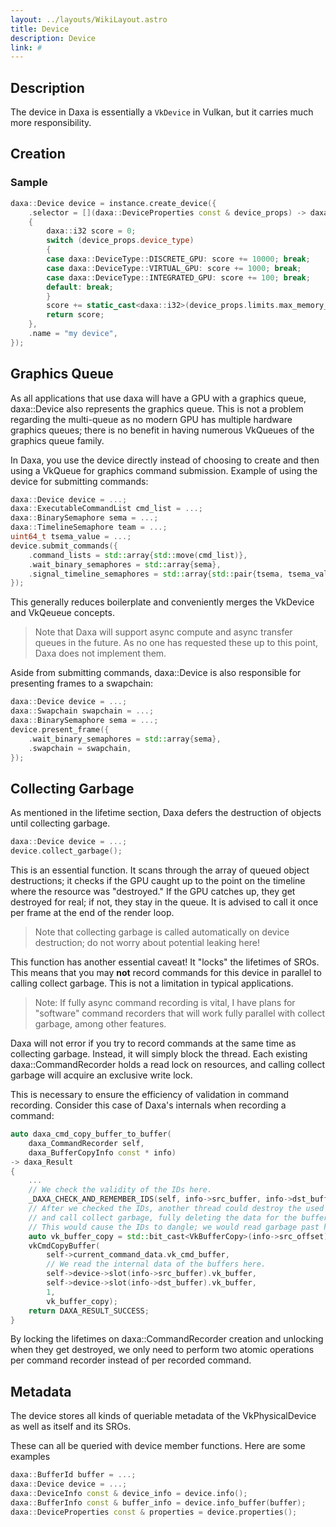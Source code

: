 ```yaml
---
layout: ../layouts/WikiLayout.astro
title: Device
description: Device
link: #
---
```


## Description

The device in Daxa is essentially a `VkDevice` in Vulkan, but it carries much more responsibility.

## Creation

### Sample

```cpp
daxa::Device device = instance.create_device({
    .selector = [](daxa::DeviceProperties const & device_props) -> daxa::i32
    {
        daxa::i32 score = 0;
        switch (device_props.device_type)
        {
        case daxa::DeviceType::DISCRETE_GPU: score += 10000; break;
        case daxa::DeviceType::VIRTUAL_GPU: score += 1000; break;
        case daxa::DeviceType::INTEGRATED_GPU: score += 100; break;
        default: break;
        }
        score += static_cast<daxa::i32>(device_props.limits.max_memory_allocation_count / 100000);
        return score;
    },
    .name = "my device",
});
```

## Graphics Queue

As all applications that use daxa will have a GPU with a graphics queue, daxa::Device also represents the graphics queue. This is not a problem regarding the multi-queue as no modern GPU has multiple hardware graphics queues; there is no benefit in having numerous VkQueues of the graphics queue family.

In Daxa, you use the device directly instead of choosing to create and then using a VkQueue for graphics command submission. Example of using the device for submitting commands:

```cpp
daxa::Device device = ...;
daxa::ExecutableCommandList cmd_list = ...;
daxa::BinarySemaphore sema = ...;
daxa::TimelineSemaphore team = ...;
uint64_t tsema_value = ...;
device.submit_commands({
    .command_lists = std::array{std::move(cmd_list)},
    .wait_binary_semaphores = std::array{sema},
    .signal_timeline_semaphores = std::array{std::pair{tsema, tsema_value}},
});
```

This generally reduces boilerplate and conveniently merges the VkDevice and VkQeueue concepts.

> Note that Daxa will support async compute and async transfer queues in the future. As no one has requested these up to this point, Daxa does not implement them.

Aside from submitting commands, daxa::Device is also responsible for presenting frames to a swapchain:

```cpp
daxa::Device device = ...;
daxa::Swapchain swapchain = ...;
daxa::BinarySemaphore sema = ...;
device.present_frame({
    .wait_binary_semaphores = std::array{sema},
    .swapchain = swapchain,
});
```

## Collecting Garbage

As mentioned in the lifetime section, Daxa defers the destruction of objects until collecting garbage.

```cpp
daxa::Device device = ...;
device.collect_garbage();
```

This is an essential function. It scans through the array of queued object destructions; it checks if the GPU caught up to the point on the timeline where the resource was "destroyed." If the GPU catches up, they get destroyed for real; if not, they stay in the queue. It is advised to call it once per frame at the end of the render loop.

> Note that collecting garbage is called automatically on device destruction; do not worry about potential leaking here!

This function has another essential caveat! It "locks" the lifetimes of SROs. This means that you may **not** record commands for this device in parallel to calling collect garbage. This is not a limitation in typical applications.

> Note: If fully async command recording is vital, I have plans for "software" command recorders that will work fully parallel with collect garbage, among other features.

Daxa will not error if you try to record commands at the same time as collecting garbage. Instead, it will simply block the thread. Each existing daxa::CommandRecorder holds a read lock on resources, and calling collect garbage will acquire an exclusive write lock.

This is necessary to ensure the efficiency of validation in command recording. Consider this case of Daxa's internals when recording a command:

```cpp
auto daxa_cmd_copy_buffer_to_buffer(
    daxa_CommandRecorder self,
    daxa_BufferCopyInfo const * info)
-> daxa_Result
{
    ...
    // We check the validity of the IDs here.
    _DAXA_CHECK_AND_REMEMBER_IDS(self, info->src_buffer, info->dst_buffer)
    // After we checked the IDs, another thread could destroy the used buffers
    // and call collect garbage, fully deleting the data for the buffers internally.
    // This would cause the IDs to dangle; we would read garbage past here.
    auto vk_buffer_copy = std::bit_cast<VkBufferCopy>(info->src_offset);
    vkCmdCopyBuffer(
        self->current_command_data.vk_cmd_buffer,
        // We read the internal data of the buffers here.
        self->device->slot(info->src_buffer).vk_buffer,
        self->device->slot(info->dst_buffer).vk_buffer,
        1,
        vk_buffer_copy);
    return DAXA_RESULT_SUCCESS;
}
```

By locking the lifetimes on daxa::CommandRecorder creation and unlocking when they get destroyed, we only need to perform two atomic operations per command recorder instead of per recorded command.

## Metadata

The device stores all kinds of queriable metadata of the VkPhysicalDevice as well as itself and its SROs.

These can all be queried with device member functions. Here are some examples

```cpp
daxa::BufferId buffer = ...;
daxa::Device device = ...;
daxa::DeviceInfo const & device_info = device.info();
daxa::BufferInfo const & buffer_info = device.info_buffer(buffer);
daxa::DeviceProperties const & properties = device.properties();
```
